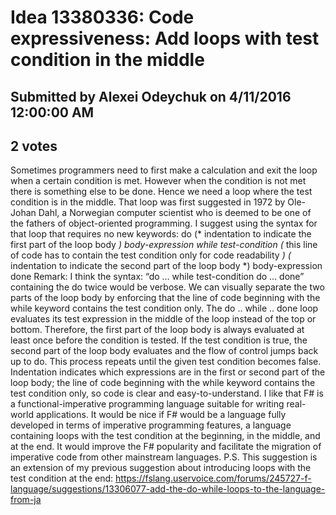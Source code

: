 # Idea 13380336: Code expressiveness: Add loops with test condition in the middle

## Submitted by Alexei Odeychuk on 4/11/2016 12:00:00 AM

## 2 votes

Sometimes programmers need to first make a calculation and exit the loop when a certain condition is met. However when the condition is not met there is something else to be done. Hence we need a loop where the test condition is in the middle. That loop was first suggested in 1972 by Ole-Johan Dahl, a Norwegian computer scientist who is deemed to be one of the fathers of object-oriented programming.
I suggest using the syntax for that loop that requires no new keywords:
do
(* indentation to indicate the first part of the loop body *) body-expression
while test-condition (* this line of code has to contain the test condition only for code readability *)
(* indentation to indicate the second part of the loop body *) body-expression
done
Remark: I think the syntax: “do … while test-condition do … done” containing the do twice would be verbose. We can visually separate the two parts of the loop body by enforcing that the line of code beginning with the while keyword contains the test condition only.
The do .. while .. done loop evaluates its test expression in the middle of the loop instead of the top or bottom. Therefore, the first part of the loop body is always evaluated at least once before the condition is tested. If the test condition is true, the second part of the loop body evaluates and the flow of control jumps back up to do. This process repeats until the given test condition becomes false. Indentation indicates which expressions are in the first or second part of the loop body; the line of code beginning with the while keyword contains the test condition only, so code is clear and easy-to-understand.
I like that F# is a functional-imperative programming language suitable for writing real-world applications. It would be nice if F# would be a language fully developed in terms of imperative programming features, a language containing loops with the test condition at the beginning, in the middle, and at the end. It would improve the F# popularity and facilitate the migration of imperative code from other mainstream languages.
P.S. This suggestion is an extension of my previous suggestion about introducing loops with the test condition at the end: https://fslang.uservoice.com/forums/245727-f-language/suggestions/13306077-add-the-do-while-loops-to-the-language-from-ja

